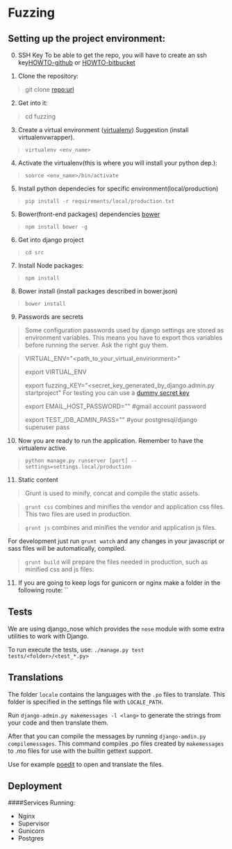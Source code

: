 Fuzzing
========

## Setting up the project environment:

0. SSH Key
    To be able to get the repo, you will have to create an ssh key[HOWTO-github](https://help.github.com/articles/generating-ssh-keys) or [HOWTO-bitbucket](https://confluence.atlassian.com/pages/viewpage.action?pageId=270827678)

1. Clone the repository:
> git clone <repo:url>

2. Get into it:
> cd fuzzing

3. Create a virtual environment ([virtualenv](http://rukbottoland.com/blog/tutorial-de-python-virtualenv/)) Suggestion (install virtualenvwrapper).
> `virtualenv <env_name>`

4. Activate the virtualenv(this is where you will install your python dep.):
> `source <env_name>/bin/activate`

5. Install python dependecies for specific environment(local/production)
> `pip install -r requirements/local/production.txt`

5. Bower(front-end packages) dependencies [bower](http://bower.io)
> `npm install bower -g`

6. Get into django project
> `cd src`

7. Install Node packages:
> `npm install`

8. Bower install (install packages described in bower.json)
> `bower install`

9. Passwords are secrets
> Some configuration passwords used by django settings are stored as environment variables. This means you have to export thos variables before running the server.
Ask the right guy them.

> VIRTUAL_ENV="<path_to_your_virtual_envirionment>"
>
> export VIRTUAL_ENV
>
> export fuzzing_KEY="<secret_key_generated_by_django.admin.py startproject"
> For testing you can use a [dummy secret key](http://www.miniwebtool.com/django-secret-key-generator/)
>
> export EMAIL_HOST_PASSWORD="" #gmail account password
>
> export TEST_/DB_ADMIN_PASS="" #your postgresql/django superuser pass


10. Now you are ready to run the application. Remember to have the virtualenv active.

> `python manage.py runserver [port] --settings=settings.local/production`


11. Static content

> Grunt is used to minify, concat and compile the static assets.

> `grunt css` combines and minifies the vendor and application css files. This two files are used in production.

> `grunt js` combines and minifies the vendor and application js files.

For development just run `grunt watch` and any changes in your javascript or sass files will be automatically, compiled.

> `grunt build` will prepare the files needed in production, such as minified css and js files.

11. If you are going to keep logs for gunicorn or nginx make a folder in the following route:
``



## Tests

We are using django_nose which provides the `nose` module with some extra utilities to work with Django.

To run execute the tests, use:
`./manage.py test tests/<folder>/<test_*.py>`



## Translations

The folder `locale` contains the languages with the `.po` files to translate.
This folder is specified in the settings file with `LOCALE_PATH`.

Run `django-admin.py makemessages -l <lang>` to generate the strings from your code and then translate them.

After that you can compile the messages by running `django-amdin.py compilemessages`.
This command compiles .po files created by `makemessages` to .mo files for use with the builtin gettext support.

Use for example [poedit](http://www.poedit.net/download.php) to open and translate the files.



## Deployment

####Services Running:

- Nginx
- Supervisor
- Gunicorn
- Postgres

